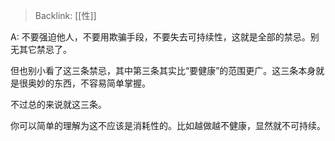 > Backlink: [[性]]

A: 不要强迫他人，不要用欺骗手段，不要失去可持续性，这就是全部的禁忌。别无其它禁忌了。  
  
但也别小看了这三条禁忌，其中第三条其实比“要健康”的范围更广。这三条本身就是很奥妙的东西，不容易简单掌握。  
  
不过总的来说就这三条。

你可以简单的理解为这不应该是消耗性的。比如越做越不健康，显然就不可持续。